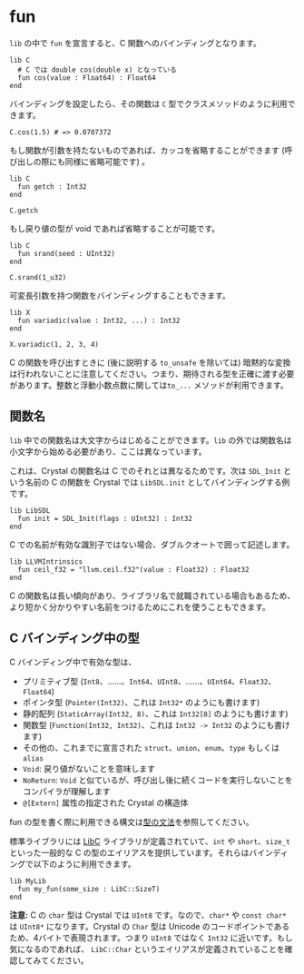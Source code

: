 # fun

`lib` の中で `fun` を宣言すると、C 関数へのバインディングとなります。

```crystal
lib C
  # C では double cos(double x) となっている
  fun cos(value : Float64) : Float64
end
```

バインディングを設定したら、その関数は `C` 型でクラスメソッドのように利用できます。

```crystal
C.cos(1.5) # => 0.0707372
```

もし関数が引数を持たないものであれば、カッコを省略することができます (呼び出しの際にも同様に省略可能です) 。

```crystal
lib C
  fun getch : Int32
end

C.getch
```

もし戻り値の型が void であれば省略することが可能です。

```crystal
lib C
  fun srand(seed : UInt32)
end

C.srand(1_u32)
```

可変長引数を持つ関数をバインディングすることもできます。

```crystal
lib X
  fun variadic(value : Int32, ...) : Int32
end

X.variadic(1, 2, 3, 4)
```

C の関数を呼び出すときに (後に説明する `to_unsafe` を除いては) 暗黙的な変換は行われないことに注意してください。つまり、期待される型を正確に渡す必要があります。整数と浮動小数点数に関しては`to_...` メソッドが利用できます。

## 関数名

`lib` 中での関数名は大文字からはじめることができます。`lib` の外では関数名は小文字から始める必要があり、ここは異なっています。

これは、Crystal の関数名は C でのそれとは異なるためです。次は `SDL_Init` という名前の C の関数を Crystal では `LibSDL.init` としてバインディングする例です。

```crystal
lib LibSDL
  fun init = SDL_Init(flags : UInt32) : Int32
end
```

C での名前が有効な識別子ではない場合、ダブルクオートで囲って記述します。

```crystal
lib LLVMIntrinsics
  fun ceil_f32 = "llvm.ceil.f32"(value : Float32) : Float32
end
```

C の関数名は長い傾向があり、ライブラリ名で就職されている場合もあるため、より短かく分かりやすい名前をつけるためにこれを使うこともできます。

## C バインディング中の型

C バインディング中で有効な型は、
* プリミティブ型 (`Int8`、……、`Int64`、`UInt8`、……、`UInt64`、`Float32`、`Float64`)
* ポインタ型 (`Pointer(Int32)`、これは `Int32*` のようにも書けます)
* 静的配列 (`StaticArray(Int32, 8)`、これは `Int32[8]` のようにも書けます)
* 関数型 (`Function(Int32, Int32)`、これは `Int32 -> Int32` のようにも書けます)
* その他の、これまでに宣言された `struct`、`union`、`enum`、`type` もしくは `alias`
* `Void`: 戻り値がないことを意味します
* `NoReturn`: `Void` と似ているが、呼び出し後に続くコードを実行しないことをコンパイラが理解します
* `@[Extern]` 属性の指定された Crystal の構造体

fun の型を書く際に利用できる構文は[型の文法](../type_grammar.html)を参照してください。

標準ライブラリには [LibC](https://github.com/crystal-lang/crystal/blob/master/src/lib_c.cr) ライブラリが定義されていて、`int` や `short`、`size_t` といった一般的な C の型のエイリアスを提供しています。それらはバインディングで以下のように利用できます。

```crystal
lib MyLib
  fun my_fun(some_size : LibC::SizeT)
end
```

**注意:** C の `char` 型は Crystal では `UInt8` です。なので、`char*` や `const char*` は `UInt8*` になります。Crystal の `Char` 型は Unicode のコードポイントであるため、4バイトで表現されます。つまり `UInt8` ではなく `Int32` に近いです。もし気になるのであれば、 `LibC::Char` というエイリアスが定義されていることを確認してみてください。
